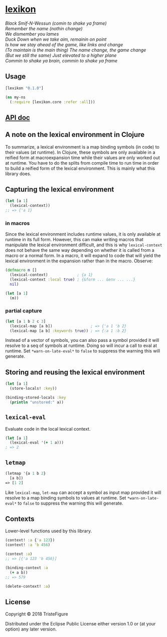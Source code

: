 # [lexikon](https://www.youtube.com/watch?v=wkNMf9wsy5Y)

*Black Smif-N-Wessun (comin to shake ya frame)*\
*Remember the name (nothin change)*\
*We dismember you lames*\
*Duck Down when we take aim, remainin on point*\
*Is how we stay ahead of the game, like links and change*\
*(To maintain is the main thing) The name change, the game change*\
*(But we still the same) Just elevated to a higher plane* \
*Commin to shake ya brain, commin to shake ya frame*

## Usage

```clojure
[lexikon "0.1.0"]
```

```clojure
(ns my-ns
  (:require [lexikon.core :refer :all]))
```

## [API doc](https://tristefigure.github.io/lexikon/)

## A note on the lexical environment in Clojure

To summarize, a lexical environment is a map binding symbols (in code) to their values (at runtime). In Clojure, these symbols are only available in a reified form at macroexpansion time while their values are only worked out at runtime. You have to do the splits from compile time to run time in order to build a reified form of the lexical environment. This is mainly what this library does.

## Capturing the lexical environment

```clojure
(let [a 1]
  (lexical-context))
;; => {'a 1}
```

### in macros

Since the lexical environment includes runtime values, it is only available at runtime in its full form. However, this can make writing macros that manipulate the lexical environment difficult, and this is why `lexical-context` does not behave the same way depending on whether it is called from a macro or a normal form. In a macro, it will expand to code that will yield the lexical environment in the expansion rather than in the macro. Observe:

```clojure
(defmacro m []
  (lexical-context)             ; {a 1}
  (lexical-context :local true) ; {&form ... &env ... ...}
  nil)

(let [a 1]
  (m))
```

### partial capture

```clojure
(let [a 1 b 2 c 3]
  (lexical-map [a b])                 ; => {'a 1 'b 2}
  (lexical-map [a b] :keywords true)) ; => {:a 1 :b 2}
```

Instead of a vector of symbols, you can also pass a symbol provided it will resolve to a seq of symbols at runtime. Doing so will incur a call to eval at runtime. Set `*warn-on-late-eval*` to `false` to suppress the warning this will generate.

## Storing and reusing the lexical environment

```clojure
(let [a 1]
  (store-locals! :key))

(binding-stored-locals :key
  (println "unstored:" a))
```

## `lexical-eval`

Evaluate code in the local lexical context.

```clojure
(let [a 1]
  (lexical-eval '(+ 1 a)))
; => 2
```

## `letmap`

```clojure
(letmap '{a 1 b 2}
  [a b])
=> [1 2]
```

Like `lexical-map`, `let-map` can accept a symbol as input map provided it will resolve to a map binding symbols to values at runtime. Set `*warn-on-late-eval*` to `false` to suppress the warning this will generate.

## Contexts

Lower-level functions used by this library.

```clojure
(context! :a {'a 123})
(context! :a 'b 456)

(context :a)
;; => [{'a 123 'b 456}] 

(binding-context :a
  (+ a b))
;; => 579

(delete-context! :a)
```

## License

Copyright © 2018 TristeFigure

Distributed under the Eclipse Public License either version 1.0 or (at
your option) any later version.
